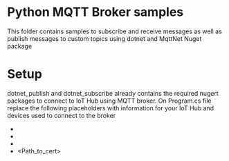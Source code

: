 # Python MQTT Broker samples 
This folder contains samples to subscribe and receive messages as well as publish messages to custom topics using dotnet and MqttNet Nuget package
# Setup 

dotnet_publish and dotnet_subscribe already contains the required nugert packages to connect to IoT Hub using MQTT broker. On Program.cs file replace the following placeholders with information for your IoT Hub and devices used to connect to the broker

- <IotHubHostName>
- <DeviceId>
- <SasKey>
- <Path_to_cert>

